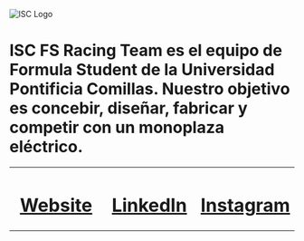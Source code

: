 
![ISC Logo](http://iscracingteam.com/wp-content/uploads/2022/03/Picture5.jpg)

# ISC FS Racing Team es el equipo de Formula Student de la Universidad Pontificia Comillas. Nuestro objetivo es concebir, diseñar, fabricar y competir con un monoplaza eléctrico.


<div align="center">
<table width="100%">
<tr>
<td width="33.33%", align="center">

# [Website](http://iscracingteam.com/formulastudent/)

</td>
<td width="33.33%", align="center">

# [LinkedIn](https://www.linkedin.com/company/iscracingteam/mycompany/)

</td>
<td width="33.33%", align="center">

# [Instagram](https://www.instagram.com/iscfsracingteam/)

</td>
</tr>
</table>
</div>
